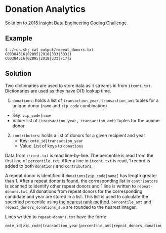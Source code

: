 # Donation Analytics

Solution to [2018 Insight Data Engineering Coding Challenge](https://github.com/InsightDataScience/donation-analytics).

## Example
~~~~
$ ./run.sh; cat output/repeat_donors.txt
C00384516|02895|2018|333|333|1
C00384516|02895|2018|333|717|2
~~~~

## Solution
Two dictionaries are used to store data as it streams in from `itcont.txt`.  Dictionaries are used as they have O(1) lookup time.

1. `donations`: holds a list of `transaction_year`, `transaction_amt` tuples for a unique donor (`name` and `zip_code` combination)
* Key: `zip_code|name`
* Value: list of `(transaction_year, transaction_amt)` tuples for the unique donor

2. `contributors`: holds a list of donors for a given recipient and year
	* Key: `cmte_id|transaction_year`
	* Value: List of keys to `donations`

Data from `itcont.txt` is read line-by-line.  The percentile is read from the first line of `percentile.txt`.  After a line in `itcont.txt` is read, 1 record is added to both `donations` and `contributors`.

A repeat donor is identified if `donations[zip_code|name]` has length greater than 1.  After a repeat donor is found, the corresponding list in `contributors` is scanned to identify other repeat donors and 1 line is written to `repeat-donors.txt`.  All donations from repeat donors for the corresponding candidate and year are stored in a list.  This list is used to calculate the specified percentile using [the nearest rank method](https://en.wikipedia.org/wiki/Percentile#The_nearest-rank_method).  `percentile_amt` and `repeat_donors_donations_sum` are rounded to the nearest integer.

Lines written to `repeat-donors.txt` have the form:

~~~~
cmte_id|zip_code|transaction_year|percentile_amt|repeat_donors_donations_sum|number_of_repeat_donors
~~~~
